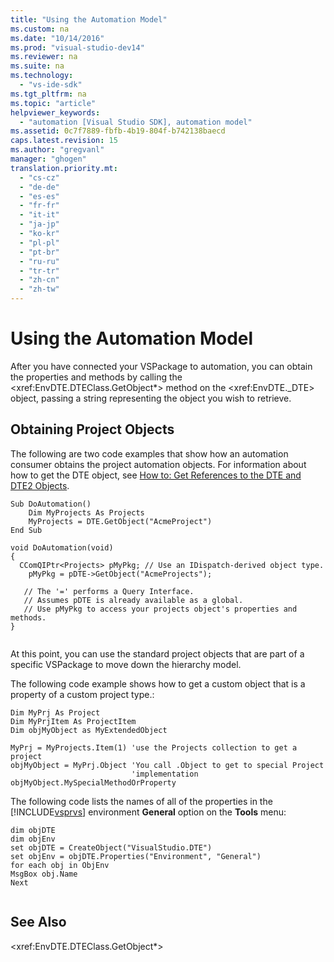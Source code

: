 ```yaml
---
title: "Using the Automation Model"
ms.custom: na
ms.date: "10/14/2016"
ms.prod: "visual-studio-dev14"
ms.reviewer: na
ms.suite: na
ms.technology: 
  - "vs-ide-sdk"
ms.tgt_pltfrm: na
ms.topic: "article"
helpviewer_keywords: 
  - "automation [Visual Studio SDK], automation model"
ms.assetid: 0c7f7889-fbfb-4b19-804f-b742138baecd
caps.latest.revision: 15
ms.author: "gregvanl"
manager: "ghogen"
translation.priority.mt: 
  - "cs-cz"
  - "de-de"
  - "es-es"
  - "fr-fr"
  - "it-it"
  - "ja-jp"
  - "ko-kr"
  - "pl-pl"
  - "pt-br"
  - "ru-ru"
  - "tr-tr"
  - "zh-cn"
  - "zh-tw"
---
```

# Using the Automation Model
After you have connected your VSPackage to automation, you can obtain the properties and methods by calling the \<xref:EnvDTE.DTEClass.GetObject*> method on the \<xref:EnvDTE._DTE> object, passing a string representing the object you wish to retrieve.  
  
## Obtaining Project Objects  
 The following are two code examples that show how an automation consumer obtains the project automation objects. For information about how to get the DTE object, see [How to: Get References to the DTE and DTE2 Objects](../Topic/How%20to:%20Get%20References%20to%20the%20DTE%20and%20DTE2%20Objects.md).  
  
```vb#  
Sub DoAutomation()  
    Dim MyProjects As Projects  
    MyProjects = DTE.GetObject("AcmeProject")  
End Sub  
```  
  
```cpp#  
void DoAutomation(void)  
{  
  CComQIPtr<Projects> pMyPkg; // Use an IDispatch-derived object type.  
    pMyPkg = pDTE->GetObject("AcmeProjects");   
  
   // The '=' performs a Query Interface.  
   // Assumes pDTE is already available as a global.  
   // Use pMyPkg to access your projects object's properties and methods.  
}  
  
```  
  
 At this point, you can use the standard project objects that are part of a specific VSPackage to move down the hierarchy model.  
  
 The following code example shows how to get a custom object that is a property of a custom project type.:  
  
```vb#  
Dim MyPrj As Project  
Dim MyPrjItem As ProjectItem  
Dim objMyObject as MyExtendedObject  
  
MyPrj = MyProjects.Item(1) 'use the Projects collection to get a project  
objMyObject = MyPrj.Object 'You call .Object to get to special Project  
                           'implementation  
objMyObject.MySpecialMethodOrProperty  
```  
  
 The following code lists the names of all of the properties in the [!INCLUDE[vsprvs](../codequality/includes/vsprvs_md.md)] environment **General** option on the **Tools** menu:  
  
```vb#  
dim objDTE  
dim objEnv  
set objDTE = CreateObject("VisualStudio.DTE")  
set objEnv = objDTE.Properties("Environment", "General")  
for each obj in ObjEnv  
MsgBox obj.Name  
Next  
  
```  
  
## See Also  
 \<xref:EnvDTE.DTEClass.GetObject*>